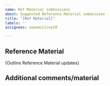 ```yaml
---
name: Ref Material submissions
about: Suggested Reference Material submission
title: "[Ref Material]"
labels: ''
assignees: seanmcilroy29

---
```


## Reference Material
{Outline Reference Material updates}


## Additional comments/material
